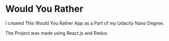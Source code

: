 <h1>Would You Rather</h1>
<p>I created This Would You Rather App as a Part of my Udacity Nano Degree.</p>
<p>The Project was made using React.js and Redux.</p>